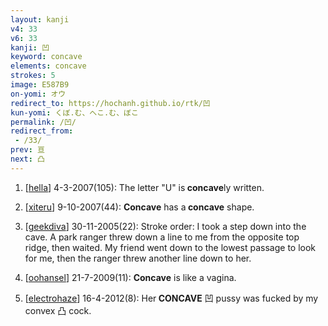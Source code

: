 ```yaml
---
layout: kanji
v4: 33
v6: 33
kanji: 凹
keyword: concave
elements: concave
strokes: 5
image: E587B9
on-yomi: オウ
redirect_to: https://hochanh.github.io/rtk/凹
kun-yomi: くぼ.む、へこ.む、ぼこ
permalink: /凹/
redirect_from:
 - /33/
prev: 亘
next: 凸
---
```


1) [<a href="http://kanji.koohii.com/profile/hella">hella</a>] 4-3-2007(105): The letter &quot;U&quot; is<strong> concave</strong>ly written.

2) [<a href="http://kanji.koohii.com/profile/xiteru">xiteru</a>] 9-10-2007(44): <strong>Concave</strong> has a<strong> concave</strong> shape.

3) [<a href="http://kanji.koohii.com/profile/geekdiva">geekdiva</a>] 30-11-2005(22): Stroke order: I took a step down into the cave. A park ranger threw down a line to me from the opposite top ridge, then waited. My friend went down to the lowest passage to look for me, then the ranger threw another line down to her.

4) [<a href="http://kanji.koohii.com/profile/oohansel">oohansel</a>] 21-7-2009(11): <strong>Concave</strong> is like a vagina.

5) [<a href="http://kanji.koohii.com/profile/electrohaze">electrohaze</a>] 16-4-2012(8): Her<strong> CONCAVE</strong> 凹 pussy was fucked by my convex 凸 cock.

